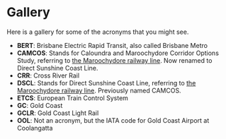 # Gallery
Here is a gallery for some of the acronyms that you might see.

- **BERT**: Brisbane Electric Rapid Transit, also called Brisbane Metro
- **CAMCOS**: Stands for Caloundra and Maroochydore Corridor Options Study, referring to [the Maroochydore railway line](https://en.wikipedia.org/wiki/Maroochydore_railway_line). Now renamed to Direct Sunshine Coast Line.
- **CRR**: Cross River Rail
- **DSCL**: Stands for Direct Sunshine Coast Line, referring to [the Maroochydore railway line](https://en.wikipedia.org/wiki/Maroochydore_railway_line). Previously named CAMCOS. 
- **ETCS**: European Train Control System
- **GC**: Gold Coast
- **GCLR**: Gold Coast Light Rail
- **OOL**: Not an acronym, but the IATA code for Gold Coast Airport at Coolangatta